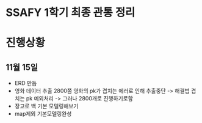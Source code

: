 # SSAFY 1학기 최종 관통 정리

# 진행상황
## 11월 15일
- ERD 만듬
- 영화 데이터 추출 2800쯤 영화의 pk가 겹치는 에러로 인해 추출중단 -> 해결법 겹치는 pk 예외처리 -> 그러나 2800개로 진행하기로함 
- 장고로 백 기본 모델링해보기
- map제외 기본모델링완성
